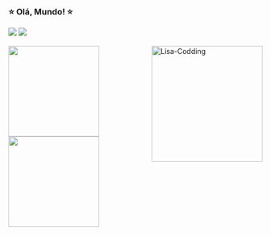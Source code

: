 ### ⭐ Olá, Mundo! ⭐

  
<div> 
  <a href="https://www.linkedin.com/in/mariana-98/" target="_blank"><img src="https://img.shields.io/badge/-LinkedIn-%230077B5?style=for-the-badge&logo=linkedin&logoColor=white" target="_blank"></a> 
  <a href="https://www.instagram.com/mariicosta98/" target="_blank"><img src="https://img.shields.io/badge/-Instagram-%23E4405F?style=for-the-badge&logo=instagram&logoColor=white" target="_blank"></a> 
  <br>
  <br>
</div>

<div>
  <a href="https://github.com/mariana-98">
  <img height="180em" src="https://github-readme-stats.vercel.app/api?username=mariana-98&show_icons=true&include_all_commits=true&count_private=true"/>
  <img align="right" alt="Lisa-Codding" src="https://br.jetss.com/wp-content/uploads/2021/05/Los-Simpsons_-Photo.gif" height="230" width="220&theme=dracula">
  <img height="180em" src="https://github-readme-stats.vercel.app/api/top-langs/?username=mariana-98&layout=compact&langs_count=7&theme=dracula"/>
</div>
